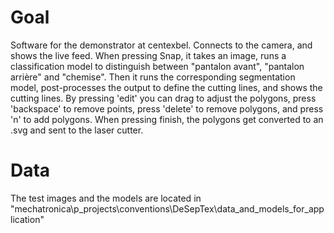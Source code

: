 # Goal
Software for the demonstrator at centexbel.
Connects to the camera, and shows the live feed. When pressing Snap, it takes an image, runs a classification model to distinguish between "pantalon avant", "pantalon arrière" and "chemise".
Then it runs the corresponding segmentation model, post-processes the output to define the cutting lines, and shows the cutting lines.
By pressing 'edit' you can drag to adjust the polygons, press 'backspace' to remove points, press 'delete' to remove polygons, and press 'n' to add polygons.
When pressing finish, the polygons get converted to an .svg and sent to the laser cutter.

# Data
The test images and the models are located in "mechatronica\p_projects\conventions\DeSepTex\data_and_models_for_application"
